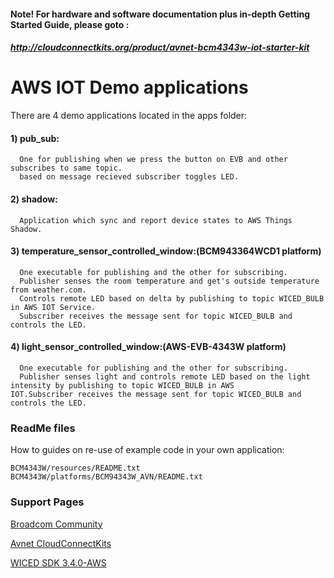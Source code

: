 #### Note! For hardware and software documentation plus in-depth Getting Started Guide, please goto : 
##### http://cloudconnectkits.org/product/avnet-bcm4343w-iot-starter-kit

# AWS IOT Demo applications
There are 4 demo applications located in the apps folder:

####  1) pub_sub:
      One for publishing when we press the button on EVB and other subscribes to same topic.
      based on message recieved subscriber toggles LED.
      
#### 2)  shadow:
      Application which sync and report device states to AWS Things Shadow.
      
#### 3) temperature_sensor_controlled_window:(BCM943364WCD1 platform)
      One executable for publishing and the other for subscribing.
      Publisher senses the room temperature and get's outside temperature from weather.com.
      Controls remote LED based on delta by publishing to topic WICED_BULB in AWS IOT Service.
      Subscriber receives the message sent for topic WICED_BULB and controls the LED.
      
#### 4) light_sensor_controlled_window:(AWS-EVB-4343W platform)
      One executable for publishing and the other for subscribing.
      Publisher senses light and controls remote LED based on the light intensity by publishing to topic WICED_BULB in AWS          IOT.Subscriber receives the message sent for topic WICED_BULB and controls the LED.

### ReadMe files 
How to guides on re-use of example code in your own application:

    BCM4343W/resources/README.txt
    BCM4343W/platforms/BCM94343W_AVN/README.txt

### Support Pages

[Broadcom Community][df1]

[Avnet CloudConnectKits][df2]

[WICED SDK 3.4.0-AWS][df3]


   [df1]:<https://community.broadcom.com/welcome>
   [df2]:<http://cloudconnectkits.org/>
   [df3]:<https://community.broadcom.com/docs/DOC-2484>